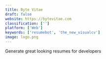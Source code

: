 ```yaml
---
title: Byte Vitae
draft: false 
website: https://bytevitae.com
classification: ['']
platform: ['Web']
keywords: ['resumebot', 'the_new_visualcv']
image: logo.png
---
```

Generate great looking resumes for developers